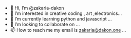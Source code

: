 - 👋 Hi, I’m @zakaria-dakon
- 👀 I’m interested in creative coding , art ,electronics...
- 🌱 I’m currently learning python and javascript ...
- 💞️ I’m looking to collaborate on ...
- 📫 How to reach me my email is zakaria@dakon.one ...

<!---
zakaria-dakon/zakaria-dakon is a ✨ special ✨ repository because its `README.md` (this file) appears on your GitHub profile.
You can click the Preview link to take a look at your changes.
--->

